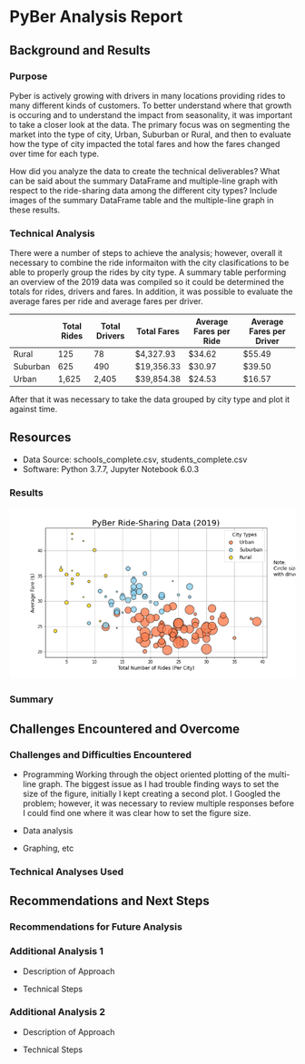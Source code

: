 # PyBer Analysis Report

## Background and Results

### Purpose
Pyber is actively growing with drivers in many locations providing rides to many different kinds of customers.  To better understand where that growth is occuring and to understand the impact from seasonality, it was important to take a closer look at the data.  The primary focus was on segmenting the market into the type of city, Urban, Suburban or Rural, and then to evaluate how the type of city impacted the total fares and how the fares changed over time for each type.  



How did you analyze the data to create the technical deliverables?
What can be said about the summary DataFrame and multiple-line graph with respect to the ride-sharing data among the different city types? Include images of the summary DataFrame table and the multiple-line graph in these results.


### Technical Analysis
There were a number of steps to achieve the analysis; however, overall it necessary to combine the ride informaiton with the city clasifications to be able to properly group the rides by city type.  A summary table performing an overview of the 2019 data was compiled so it could be determined the totals for rides, drivers and fares.  In addition, it was possible to evaluate the average fares per ride and average fares per driver.  


|  | Total Rides | Total Drivers | Total Fares | Average Fares per Ride | Average Fares per Driver |
| --- | --- | --- | --- | --- | --- |
|Rural | 125 | 78 | $4,327.93 | $34.62 | $55.49 |
|Suburban | 625 | 490 | $19,356.33 | $30.97 | $39.50 |
|Urban | 1,625 | 2,405 | $39,854.38 | $24.53 | $16.57 |


After that it was necessary to take the data grouped by city type and plot it against time.     

## Resources
- Data Source:  schools_complete.csv, students_complete.csv
- Software:  Python 3.7.7, Jupyter Notebook 6.0.3

### Results

!["PyBer Ride-Share Data Overview"](https://github.com/Duegan24/PyBer_Analysis/blob/master/Analysis/Fig1.png)

### Summary

## Challenges Encountered and Overcome

### Challenges and Difficulties Encountered

* Programming
Working through the object oriented plotting of the multi-line graph.  The biggest issue as I had trouble finding ways to set the  size of the figure, initially I kept creating a second plot.  I Googled the problem; however, it was necessary to review multiple responses before I could find one where it was clear how to set the figure size.

* Data analysis

* Graphing, etc

### Technical Analyses Used

## Recommendations and Next Steps

### Recommendations for Future Analysis

### Additional Analysis 1

* Description of Approach

* Technical Steps

### Additional Analysis 2

* Description of Approach

* Technical Steps
